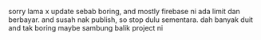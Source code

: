 sorry lama x update sebab boring, and mostly firebase ni ada limit dan berbayar. and susah nak publish, so stop dulu sementara. dah banyak duit and tak boring maybe sambung balik project ni
